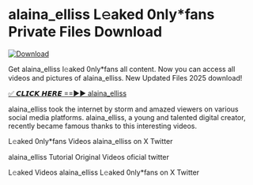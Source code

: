 # alaina_elliss L𝚎aked 0nly*fans Private Files Download

[![Download](https://i.imgur.com/PoXn3jX.png)](https://mediafirer.com/alaina_elliss)

Get alaina_elliss l𝚎aked 0nly*fans all content. Now you can access all videos and pictures of alaina_elliss. New Updated Files 2025 download!

[✅ 𝘾𝙇𝙄𝘾𝙆 𝙃𝙀𝙍𝙀 ==►► alaina_elliss](https://mediafirer.com/alaina_elliss)

alaina_elliss took the internet by storm and amazed viewers on various social media platforms. alaina_elliss, a young and talented digital creator, recently became famous thanks to this interesting videos.

L𝚎aked 0nly*fans Videos alaina_elliss on X Twitter

alaina_elliss Tutorial Original Videos oficial twitter

L𝚎aked Videos alaina_elliss L𝚎aked 0nly*fans on X Twitter